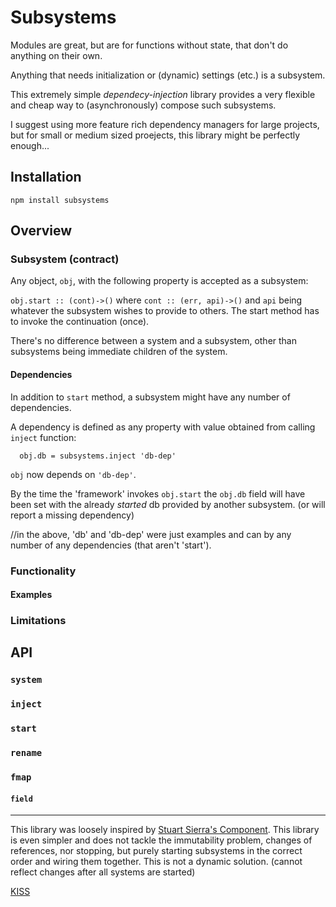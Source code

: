 # Subsystems

Modules are great, but are for functions without state, that don't do anything on their own.

Anything that needs initialization or (dynamic) settings (etc.) is a subsystem.

This extremely simple *dependecy-injection* library provides
a very flexible and cheap way to (asynchronously) compose such subsystems.

I suggest using more feature rich dependency managers for large projects,
but for small or medium sized proejects, this library might be perfectly enough...

## Installation
`npm install subsystems`

## Overview

### Subsystem (contract)
Any object, `obj`, with the following property is accepted as a subsystem:

`obj.start :: (cont)->()`
where `cont :: (err, api)->()`
and `api` being whatever the subsystem wishes to provide to others.
The start method has to invoke the continuation (once).

There's no difference between a system and a subsystem, 
other than subsystems being immediate children of the system.

#### Dependencies
In addition to `start` method, a subsystem might have any number of dependencies.

A dependency is defined as any property with value obtained from calling `inject` function:

      obj.db = subsystems.inject 'db-dep'

`obj` now depends on `'db-dep'`.

By the time the 'framework' invokes `obj.start` the `obj.db` field will have been set
with the already *started* db provided by another subsystem. (or will report a missing dependency)

//in the above, 'db' and 'db-dep' were just examples and can by
any number of any dependencies (that aren't 'start').

### Functionality

#### Examples

### Limitations

## API

### `system`

### `inject`

### `start`

### `rename`

### `fmap`

#### `field`

---

This library was loosely inspired by [Stuart Sierra's Component](https://youtu.be/13cmHf_kt-Q).
This library is even simpler and does not tackle the immutability problem,
changes of references, nor stopping,
but purely starting subsystems in the correct order and wiring them together.
This is not a dynamic solution. (cannot reflect changes after all systems are started)

[KISS](http://en.wikipedia.org/wiki/KISS_principle)

